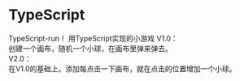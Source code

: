 # TypeScript
TypeScript-run！
用TypeScript实现的小游戏
V1.0：  
创建一个画布，随机一个小球，在画布里弹来弹去。  
V2.0：  
在V1.0的基础上。添加每点击一下画布，就在点击的位置增加一个小球。  

